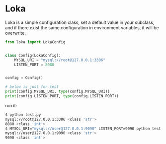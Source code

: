 # Loka

Loka is a simple configuration class, set a default value in your subclass, and if there exist the
same configuration in environment variables, it will be overwrite.

```python
from loka import LokaConfig


class Config(LokaConfig):
    MYSQL_URI = "mysql://root@127.0.0.1:3306"
    LISTEN_PORT = 8080


config = Config()

# below is just for test
print(config.MYSQL_URI, type(config.MYSQL_URI))
print(config.LISTEN_PORT, type(config.LISTEN_PORT))
```

run it:

```bash
$ python test.py 
mysql://root@127.0.0.1:3306 <class 'str'>
8080 <class 'int'>
$ MYSQL_URI="mysql://user@127.0.0.1:9090" LISTEN_PORT=9090 python test.py 
mysql://user@127.0.0.1:9090 <class 'str'>
9090 <class 'int'>
```
